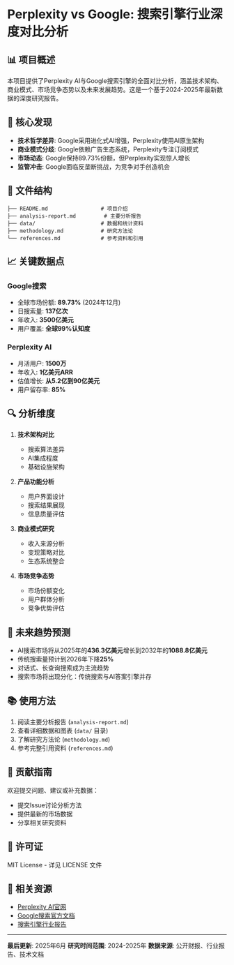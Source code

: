 # Perplexity vs Google: 搜索引擎行业深度对比分析

## 📊 项目概述

本项目提供了Perplexity AI与Google搜索引擎的全面对比分析，涵盖技术架构、商业模式、市场竞争态势以及未来发展趋势。这是一个基于2024-2025年最新数据的深度研究报告。

## 🎯 核心发现

- **技术哲学差异**: Google采用进化式AI增强，Perplexity使用AI原生架构
- **商业模式分歧**: Google依赖广告生态系统，Perplexity专注订阅模式
- **市场动态**: Google保持89.73%份额，但Perplexity实现惊人增长
- **监管冲击**: Google面临反垄断挑战，为竞争对手创造机会

## 📁 文件结构

```
├── README.md                 # 项目介绍
├── analysis-report.md         # 主要分析报告
├── data/                     # 数据和统计资料
├── methodology.md            # 研究方法论
└── references.md             # 参考资料和引用
```

## 📈 关键数据点

### Google搜索
- 全球市场份额: **89.73%** (2024年12月)
- 日搜索量: **137亿次**
- 年收入: **3500亿美元**
- 用户覆盖: **全球99%认知度**

### Perplexity AI
- 月活用户: **1500万**
- 年收入: **1亿美元ARR**
- 估值增长: **从5.2亿到90亿美元**
- 用户留存率: **85%**

## 🔍 分析维度

1. **技术架构对比**
   - 搜索算法差异
   - AI集成程度
   - 基础设施架构

2. **产品功能分析**
   - 用户界面设计
   - 搜索结果展现
   - 信息质量评估

3. **商业模式研究**
   - 收入来源分析
   - 变现策略对比
   - 生态系统整合

4. **市场竞争态势**
   - 市场份额变化
   - 用户群体分析
   - 竞争优势评估

## 🚀 未来趋势预测

- AI搜索市场将从2025年的**436.3亿美元**增长到2032年的**1088.8亿美元**
- 传统搜索量预计到2026年下降**25%**
- 对话式、长查询搜索成为主流趋势
- 搜索市场将出现分化：传统搜索与AI答案引擎并存

## 📚 使用方法

1. 阅读主要分析报告 (`analysis-report.md`)
2. 查看详细数据和图表 (`data/` 目录)
3. 了解研究方法论 (`methodology.md`)
4. 参考完整引用资料 (`references.md`)

## 🤝 贡献指南

欢迎提交问题、建议或补充数据：
- 提交Issue讨论分析方法
- 提供最新的市场数据
- 分享相关研究资料

## 📄 许可证

MIT License - 详见 LICENSE 文件

## 🔗 相关资源

- [Perplexity AI官网](https://www.perplexity.ai)
- [Google搜索官方文档](https://developers.google.com/search)
- [搜索引擎行业报告](https://searchengineland.com)

---

**最后更新**: 2025年6月
**研究时间范围**: 2024-2025年
**数据来源**: 公开财报、行业报告、技术文档